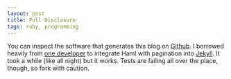 ```yaml
---
layout: post
title: Full Disclosure
tags: ruby, programming
---
```


You can inspect the software that generates this blog on [Github](http://github.com/jeremy6d/jekyll). I borrowed heavily from [one developer](http://github.com/henrik/jekyll) to integrate Haml with pagination into [Jekyll](http://github.com/mojombo/jekyll). It took a while (like all night) but it works. Tests are failing all over the place, though, so fork with caution.